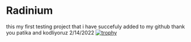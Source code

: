 # Radinium
this my first testing project that i have succefuly added to my github thank you patika and kodliyoruz 2/14/2022
[![trophy](https://github-profile-trophy.vercel.app/Radinium)](https://github.com/ryo-ma/github-profile-trophy)
